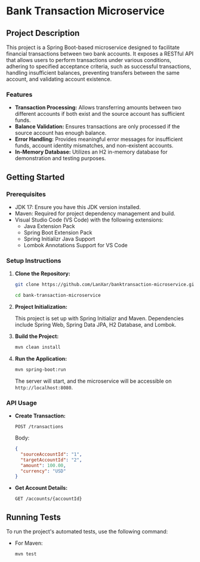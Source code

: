# Bank Transaction Microservice

## Project Description

This project is a Spring Boot-based microservice designed to facilitate financial transactions between two bank accounts. It exposes a RESTful API that allows users to perform transactions under various conditions, adhering to specified acceptance criteria, such as successful transactions, handling insufficient balances, preventing transfers between the same account, and validating account existence.

### Features

- **Transaction Processing:** Allows transferring amounts between two different accounts if both exist and the source account has sufficient funds.
- **Balance Validation:** Ensures transactions are only processed if the source account has enough balance.
- **Error Handling:** Provides meaningful error messages for insufficient funds, account identity mismatches, and non-existent accounts.
- **In-Memory Database:** Utilizes an H2 in-memory database for demonstration and testing purposes.

## Getting Started

### Prerequisites

- JDK 17: Ensure you have this JDK version installed.
- Maven: Required for project dependency management and build.
- Visual Studio Code (VS Code) with the following extensions:
  - Java Extension Pack
  - Spring Boot Extension Pack
  - Spring Initializr Java Support
  - Lombok Annotations Support for VS Code

### Setup Instructions

1. **Clone the Repository:**

   ```bash
   git clone https://github.com/LanXar/banktransaction-microservice.git
   ```
   ```bash
   cd bank-transaction-microservice
   ```

2. **Project Initialization:**

   This project is set up with Spring Initializr and Maven. Dependencies include Spring Web, Spring Data JPA, H2 Database, and Lombok.

3. **Build the Project:**

   ```bash
   mvn clean install
   ```

4. **Run the Application:**

   ```bash
   mvn spring-boot:run
   ```

   The server will start, and the microservice will be accessible on `http://localhost:8080`.

### API Usage

- **Create Transaction:**

  `POST /transactions`

  Body:

  ```json
  {
    "sourceAccountId": "1",
    "targetAccountId": "2",
    "amount": 100.00,
    "currency": "USD"
  }
  ```

- **Get Account Details:**

  `GET /accounts/{accountId}`

## Running Tests

To run the project's automated tests, use the following command:

- For Maven:

  ```bash
  mvn test
  ```
